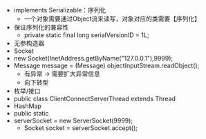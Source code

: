 
- implements Serializable：序列化
  - 一个对象需要通过Object流来读写，对象对应的类需要【序列化】
- 保证序列化的兼容性
  - private static final long serialVersionID = 1L;
- 无参构造器
- Socket
- new Socket(InetAddress.getByName("127.0.0.1"),9999);
- Message message = (Message) objectInputStream.readObject(); 
  - 有异常 -> 需要扩大异常信息
  - 向下转型
- 枚举/接口
- public class ClientConnectServerThread extends Thread
- HashMap
- public static
- serverSocket = new ServerSocket(9999);
  - Socket socket = serverSocket.accept();